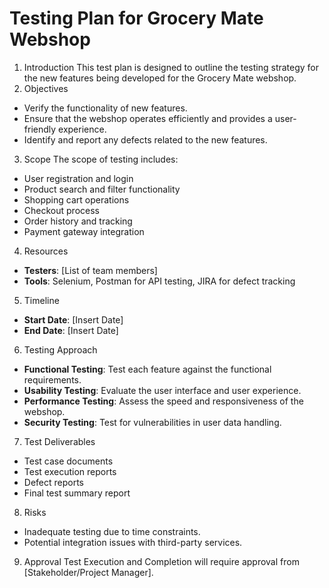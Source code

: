 # Testing Plan for Grocery Mate Webshop

1. Introduction
This test plan is designed to outline the testing strategy for the new features being developed for the Grocery Mate webshop.
2. Objectives
- Verify the functionality of new features.
- Ensure that the webshop operates efficiently and provides a user-friendly experience.
- Identify and report any defects related to the new features.
3. Scope
The scope of testing includes:
- User registration and login
- Product search and filter functionality
- Shopping cart operations
- Checkout process
- Order history and tracking
- Payment gateway integration
4. Resources
- **Testers**: [List of team members]
- **Tools**: Selenium, Postman for API testing, JIRA for defect tracking
5. Timeline
- **Start Date**: [Insert Date]
- **End Date**: [Insert Date]
6. Testing Approach
- **Functional Testing**: Test each feature against the functional requirements.
- **Usability Testing**: Evaluate the user interface and user experience.
- **Performance Testing**: Assess the speed and responsiveness of the webshop.
- **Security Testing**: Test for vulnerabilities in user data handling.
7. Test Deliverables
- Test case documents
- Test execution reports
- Defect reports
- Final test summary report
8. Risks
- Inadequate testing due to time constraints.
- Potential integration issues with third-party services.
9. Approval
Test Execution and Completion will require approval from [Stakeholder/Project Manager].

